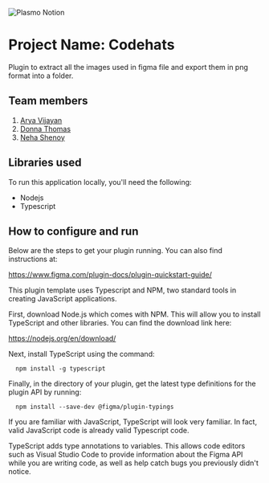![Plasmo Notion](https://github.com/TH-Activities/saturday-hack-night-template/assets/64391274/85d3fbb8-aed6-4751-b051-4539df392f1a)


# Project Name: Codehats
Plugin to extract all the images used in figma file and export them in png format into a folder. 
## Team members
1. [Arya Vijayan](https://github.com/TH-Activities/saturday-hack-night-template/AryaV14)
2. [Donna Thomas](https://github.com/TH-Activities/saturday-hack-night-template/donnat-homas123)
3. [Neha Shenoy](https://github.com/TH-Activities/saturday-hack-night-template/)
## Libraries used
To run this application locally, you'll need the following:
- Nodejs
- Typescript
## How to configure and run
Below are the steps to get your plugin running. You can also find instructions at:

  https://www.figma.com/plugin-docs/plugin-quickstart-guide/

This plugin template uses Typescript and NPM, two standard tools in creating JavaScript applications.

First, download Node.js which comes with NPM. This will allow you to install TypeScript and other
libraries. You can find the download link here:

  https://nodejs.org/en/download/

Next, install TypeScript using the command:

```
  npm install -g typescript
```
  
Finally, in the directory of your plugin, get the latest type definitions for the plugin API by running:

```
  npm install --save-dev @figma/plugin-typings
```

If you are familiar with JavaScript, TypeScript will look very familiar. In fact, valid JavaScript code
is already valid Typescript code.

TypeScript adds type annotations to variables. This allows code editors such as Visual Studio Code
to provide information about the Figma API while you are writing code, as well as help catch bugs
you previously didn't notice.

